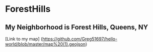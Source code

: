 # ForestHills
## My Neighborhood is Forest Hills, Queens, NY
[Link to my map] (https://github.com/Greg51697/hello-world/blob/master/map%20(1).geojson)

